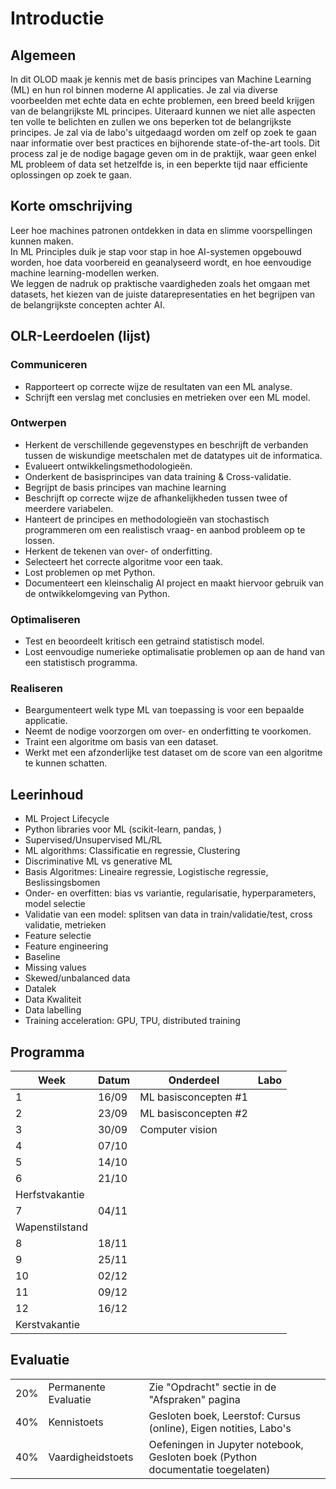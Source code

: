 # Introductie

## Algemeen
In dit OLOD maak je kennis met de basis principes van Machine Learning (ML)
en hun rol binnen moderne AI applicaties. Je zal via diverse voorbeelden met echte data en
echte problemen, een breed beeld krijgen van de belangrijkste ML principes.
Uiteraard kunnen we niet alle aspecten ten volle te belichten en zullen we ons beperken tot de
belangrijkste principes. Je zal via de labo's uitgedaagd worden om zelf op zoek te gaan naar informatie
over best practices en bijhorende state-of-the-art tools. Dit process zal je de nodige bagage geven
om in de praktijk, waar geen enkel ML probleem of data set hetzelfde is, in een beperkte tijd naar
efficiente oplossingen op zoek te gaan.

## Korte omschrijving
Leer hoe machines patronen ontdekken in data en slimme voorspellingen kunnen maken.  
In ML Principles duik je stap voor stap in hoe AI-systemen opgebouwd worden, hoe data voorbereid en geanalyseerd wordt, en hoe eenvoudige machine
learning-modellen werken.  
We leggen de nadruk op praktische vaardigheden zoals het omgaan met datasets, het kiezen van de juiste datarepresentaties en het begrijpen van de
belangrijkste concepten achter AI.
## OLR-Leerdoelen (lijst)
### Communiceren
- Rapporteert op correcte wijze de resultaten van een ML analyse.
- Schrijft een verslag met conclusies en metrieken over een ML model.
### Ontwerpen
- Herkent de verschillende gegevenstypes en beschrijft de verbanden tussen de wiskundige meetschalen met de datatypes uit de informatica.
- Evalueert ontwikkelingsmethodologieën.
- Onderkent de basisprincipes van data training & Cross-validatie.
- Begrijpt de basis principes van machine learning
- Beschrijft op correcte wijze de afhankelijkheden tussen twee of meerdere variabelen.
- Hanteert de principes en methodologieën van stochastisch programmeren om een realistisch vraag- en aanbod probleem op te lossen.
- Herkent de tekenen van over- of onderfitting.
- Selecteert het correcte algoritme voor een taak.
- Lost problemen op met Python.
- Documenteert een kleinschalig AI project en maakt hiervoor gebruik van de ontwikkelomgeving van Python.
### Optimaliseren
- Test en beoordeelt kritisch een getraind statistisch model.
- Lost eenvoudige numerieke optimalisatie problemen op aan de hand van een statistisch programma.
### Realiseren
- Beargumenteert welk type ML van toepassing is voor een bepaalde applicatie.
- Neemt de nodige voorzorgen om over- en onderfitting te voorkomen.
- Traint een algoritme om basis van een dataset.
- Werkt met een afzonderlijke test dataset om de score van een algoritme te kunnen schatten.
## Leerinhoud
- ML Project Lifecycle
- Python libraries voor ML (scikit-learn, pandas, )
- Supervised/Unsupervised ML/RL
- ML algorithms: Classificatie en regressie, Clustering
- Discriminative ML vs generative ML
- Basis Algoritmes: Lineaire regressie, Logistische regressie, Beslissingsbomen
- Onder- en overfitten: bias vs variantie, regularisatie, hyperparameters, model selectie
- Validatie van een model: splitsen van data in train/validatie/test, cross validatie, metrieken
- Feature selectie
- Feature engineering
- Baseline
- Missing values
- Skewed/unbalanced data
- Datalek
- Data Kwaliteit
- Data labelling
- Training acceleration: GPU, TPU, distributed training

## Programma
| Week  | Datum | Onderdeel | Labo |
|-------|-------|-----------|----------|
| 1     | 16/09 | ML basisconcepten #1  |      |
| 2     | 23/09 | ML basisconcepten #2  |      |
| 3     | 30/09 | Computer vision  |      |
| 4     | 07/10 |      |      |
| 5     | 14/10 |      |      |
| 6     | 21/10 |      |      |
| Herfstvakantie
| 7     | 04/11 |      |      |
| Wapenstilstand
| 8     | 18/11 |      |      |
| 9     | 25/11 |      |      |
| 10    | 02/12 |      |      |
| 11    | 09/12 |      |      |
| 12    | 16/12 |      |      |
| Kerstvakantie

## Evaluatie
|   |   |   |
|---|---|---|
| 20% | Permanente Evaluatie | Zie "Opdracht" sectie in de "Afspraken" pagina |
| 40% | Kennistoets | Gesloten boek, Leerstof: Cursus (online), Eigen notities, Labo's |
| 40% | Vaardigheidstoets | Oefeningen in Jupyter notebook, Gesloten boek (Python documentatie toegelaten) |